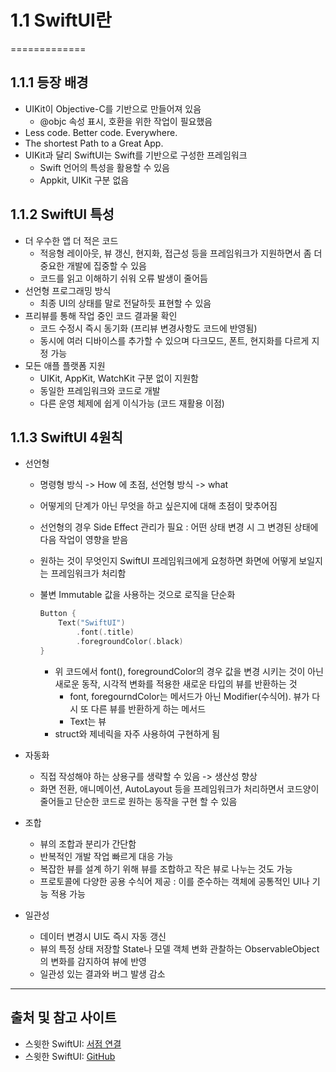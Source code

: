 # 1.1 SwiftUI란
=============

## 1.1.1 등장 배경
- UIKit이 Objective-C를 기반으로 만들어져 있음
  - @objc 속성 표시, 호환을 위한 작업이 필요했음
- Less code. Better code. Everywhere.
- The shortest Path to a Great App.
- UIKit과 달리 SwiftUI는 Swift를 기반으로 구성한 프레임워크
  - Swift 언어의 특성을 활용할 수 있음
  - Appkit, UIKit 구분 없음


## 1.1.2 SwiftUI 특성
- 더 우수한 앱 더 적은 코드
  - 적응형 레이아웃, 뷰 갱신, 현지화, 접근성 등을 프레임워크가 지원하면서 좀 더 중요한 개발에 집중할 수 있음
  - 코드를 읽고 이해하기 쉬워 오류 발생이 줄어듬
- 선언형 프로그래밍 방식
  - 최종 UI의 상태를 말로 전달하듯 표현할 수 있음
- 프리뷰를 통해 작업 중인 코드 결과물 확인
  - 코드 수정시 즉시 동기화 (프리뷰 변경사항도 코드에 반영됨)
  - 동시에 여러 디바이스를 추가할 수 있으며 다크모드, 폰트, 현지화를 다르게 지정 가능
- 모든 애플 플랫폼 지원
  - UIKit, AppKit, WatchKit 구분 없이 지원함
  - 동일한 프레임워크와 코드로 개발
  - 다른 운영 체제에 쉽게 이식가능 (코드 재활용 이점)

## 1.1.3 SwiftUI 4원칙
- 선언형
  - 명령형 방식 -> How 에 초점, 선언형 방식 -> what
  - 어떻게의 단계가 아닌 무엇을 하고 싶은지에 대해 초점이 맞추어짐
  - 선언형의 경우 Side Effect 관리가 필요 : 어떤 상태 변경 시 그 변경된 상태에 다음 작업이 영향을 받음
  - 원하는 것이 무엇인지 SwiftUI 프레임워크에게 요청하면 화면에 어떻게 보일지는 프레임워크가 처리함
  - 불변 Immutable 값을 사용하는 것으로 로직을 단순화

    ```swift
    Button {
        Text("SwiftUI")
            .font(.title)
            .foregroundColor(.black)
    }
    ```
    - 위 코드에서 font(), foregroundColor의 경우 값을 변경 시키는 것이 아닌 새로운 동작, 시각적 변화를 적용한 새로운 타입의 뷰를 반환하는 것
      - font, foregourndColor는 메서드가 아닌 Modifier(수식어). 뷰가 다시 또 다른 뷰를 반환하게 하는 메서드
      - Text는 뷰
    - struct와 제네릭을 자주 사용하여 구현하게 됨
- 자동화
  - 직접 작성해야 하는 상용구를 생략할 수 있음 -> 생산성 향상
  - 화면 전환, 애니메이션, AutoLayout 등을 프레임워크가 처리하면서 코드양이 줄어들고 단순한 코드로 원하는 동작을 구현 할 수 있음

- 조합
  - 뷰의 조합과 분리가 간단함
  - 반복적인 개발 작업 빠르게 대응 가능
  - 복잡한 뷰를 설계 하기 위해 뷰를 조합하고 작은 뷰로 나누는 것도 가능
  - 프로토콜에 다양한 공용 수식어 제공 : 이를 준수하는 객체에 공통적인 UI나 기능 적용 가능

- 일관성
  - 데이터 변경시 UI도 즉시 자동 갱신
  - 뷰의 특정 상태 저장할 State나 모델 객체 변화 관찰하는 ObservableObject의 변화를 감지하여 뷰에 반영
  - 일관성 있는 결과와 버그 발생 감소
---------------
## 출처 및 참고 사이트

* 스윗한 SwiftUI: [서점 연결](http://www.yes24.com/Product/Goods/89912849)
* 스윗한 SwiftUI: [GitHub](https://github.com/giftbott/SweetSwiftUIExamples)